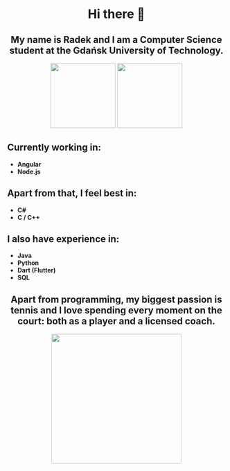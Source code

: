 <div align="center">

# Hi there 👋

## My name is Radek and I am a Computer Science student at the Gdańsk University of Technology.

<img height="150" src="https://github-readme-stats.vercel.app/api?username=Hunrax&theme=light&hide_border=false&count_private=true"/>
<img height="150" src="https://streak-stats.demolab.com?user=Hunrax&theme=light&date_format=j%20M%5B%20Y%5D"/>
</div>

## Currently working in:
* **Angular**
* **Node.js**

## Apart from that, I feel best in:
* **C#**
* **C / C++**

## I also have experience in:
* **Java**
* **Python**
* **Dart (Flutter)**
* **SQL**

<div align="center">

## Apart from programming, my biggest passion is tennis and I love spending every moment on the court: both as a player and a licensed coach.
<img height="300" src="https://github.com/user-attachments/assets/adc1f34a-acbf-4363-9ffc-9e178b8c7482"/>
</div>




<!--
**Hunrax/Hunrax** is a ✨ _special_ ✨ repository because its `README.md` (this file) appears on your GitHub profile.

Here are some ideas to get you started:

- 🔭 I’m currently working on ...
- 🌱 I’m currently learning ...
- 👯 I’m looking to collaborate on ...
- 🤔 I’m looking for help with ...
- 💬 Ask me about ...
- 📫 How to reach me: ...
- 😄 Pronouns: ...
- ⚡ Fun fact: ...
-->
